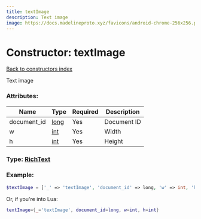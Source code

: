 ```yaml
---
title: textImage
description: Text image
image: https://docs.madelineproto.xyz/favicons/android-chrome-256x256.png
---
```

# Constructor: textImage  
[Back to constructors index](index.md)



Text image

### Attributes:

| Name     |    Type       | Required | Description |
|----------|---------------|----------|-------------|
|document\_id|[long](../types/long.md) | Yes|Document ID|
|w|[int](../types/int.md) | Yes|Width|
|h|[int](../types/int.md) | Yes|Height|



### Type: [RichText](../types/RichText.md)


### Example:

```php
$textImage = ['_' => 'textImage', 'document_id' => long, 'w' => int, 'h' => int];
```  


Or, if you're into Lua:

```lua
textImage={_='textImage', document_id=long, w=int, h=int}

```


